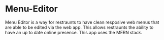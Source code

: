 # Menu-Editor
Menu Editor is a way for restraunts to have clean resposive web menus that are able to be edited via the web app.  This allows restraunts the ability to have an up to date online presence.  This app uses the MERN stack.
